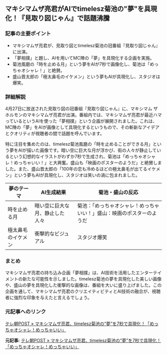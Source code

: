 ## マキシマムザ亮君がAIでtimelesz菊池の"夢"を具現化！『見取り図じゃん』で話題沸騰

### 記事の主要ポイント

* マキシマムザ亮君が、見取り図とtimelesz菊池の冠番組『見取り図じゃん』に出演。
* 「夢相撲」と題し、AIを用いてMC陣の「夢」を具現化する企画を実施。
* 菊池風磨の「時を止める月」という夢をAIが7秒で画像化し、菊池は「めっちゃオシャレ！」と絶賛。
* 盛山晋太郎の「極太鼻毛のイケメン」という夢もAIが具現化し、スタジオは爆笑。

### 詳細解説

4月27日に放送された見取り図の冠番組『見取り図じゃん』に、マキシマム ザ ホルモンのマキシマムザ亮君が出演。番組内では、マキシマムザ亮君が最近ハマっているというAIを使った「夢相撲」という企画が展開されました。これは、MC陣の「夢」をAIが画像として具現化するというもので、その斬新なアイデアとクオリティが視聴者の間で話題を呼んでいます。

特に注目を集めたのは、timelesz菊池風磨の「時を止めることができる月」という夢をAIが描いた画像です。暗い空に巨大な月が浮かび、街の人々が静止しているという幻想的なイラストがわずか7秒で生成され、菊池は「めっちゃオシャレ！めっちゃいい！」と大興奮。盛山も「映画のポスターのようだ」と絶賛しました。また、盛山晋太郎の「100年の恋も冷めるほどの極太鼻毛が出てるイケメン」という夢もAIが具現化し、スタジオは笑いの渦に包まれました。

| 夢のテーマ | AI生成結果 | 菊池・盛山の反応 |
|---|---|---|
| 時を止める月 | 暗い空に巨大な月、静止した人々 | 菊池：「めっちゃオシャレ！めっちゃいい！」盛山：映画のポスターのようだ |
| 極太鼻毛のイケメン | 衝撃的なビジュアル | スタジオ爆笑 |

### まとめ

マキシマムザ亮君の持ち込み企画「夢相撲」は、AI技術を活用したエンターテイメントの新たな可能性を示しました。timelesz菊池の夢を具現化した美しい画像や、盛山の夢を具現化した衝撃的な画像は、番組を大いに盛り上げました。この企画を通して、マキシマムザ亮君のクリエイティビティとAI技術の融合が、視聴者に強烈な印象を与えたと言えるでしょう。

### 元記事へのリンク

[テレ朝POST » マキシマムザ亮君、timelesz菊池の“夢”を7秒で具現化！「めっちゃオシャレ！めっちゃいい」](https://post.tv-asahi.co.jp/us/1703457/)


**元記事:** [テレ朝POST » マキシマムザ亮君、timelesz菊池の“夢”を7秒で具現化！「めっちゃオシャレ！めっちゃいい」](https://post.tv-asahi.co.jp/post-464235/)
